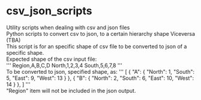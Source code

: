 # csv_json_scripts
Utility scripts when dealing with csv and json files
<br>
Python scripts to convert csv to json, to a certain hierarchy shape
Viceversa (TBA)
<br>
This script is for an specific shape of csv file to be converted to json of a specific shape.
<br>
Expected shape of the csv input file:
<br>
'''
Region,A,B,C,D
North,1,2,3,4
South,5,6,7,8
'''
<br>
To be converted to json, specified shape, as:
'''
[
    {
        "A": {
        "North": 1,
        "South": 5,
        "East": 9,
        "West": 13
        }
    },
    {
        "B": {
        "North": 2,
        "South": 6,
        "East": 10,
        "West": 14
        }
    },
]
'''
<br>
"Region" item will not be included in the json output.
